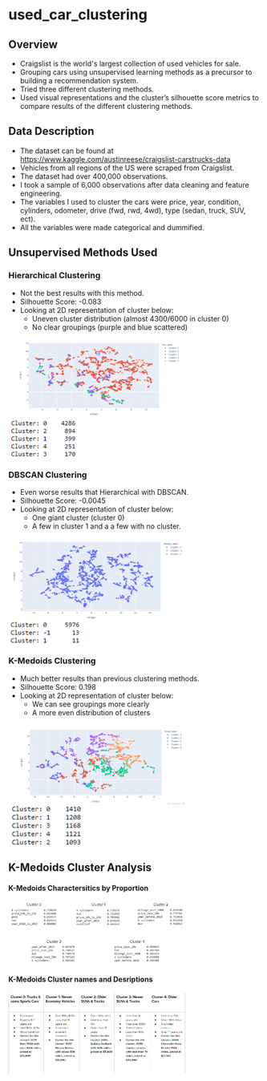# used_car_clustering

## Overview
  * Craigslist is the world's largest collection of used vehicles for sale. 
  * Grouping cars using unsupervised learning methods as a precursor to building a recommendation system.
  * Tried three different clustering methods. 
  * Used visual representations and the cluster’s silhouette score metrics to compare results of the different clustering methods. 
  
## Data Description
  * The dataset can be found at https://www.kaggle.com/austinreese/craigslist-carstrucks-data
  * Vehicles from all regions of the US were scraped from Craigslist.
  * The dataset had over 400,000 observations.
  * I took a sample of 6,000 observations after data cleaning and feature engineering. 
  * The variables I used to cluster the cars were price, year, condition, cylinders, odometer, drive (fwd, rwd, 4wd), type (sedan, truck, SUV, ect).
  * All the variables were made categorical and dummified. 

## Unsupervised Methods Used

### Hierarchical Clustering
* Not the best results with this method. 
* Silhouette Score: -0.083
* Looking at 2D representation of cluster below:
  * Uneven cluster distribution (almost 4300/6000 in cluster 0)
  * No clear groupings (purple and blue scattered)

<img src='imgs/heir umap.png' width='70%' align='center' title='Dimension Reduction with UMAP'>

<img src='imgs/hier clusters.png' width='30%' align='center' title='Hierarchical clusters'>



### DBSCAN Clustering
* Even worse results that Hierarchical with DBSCAN. 
* Silhouette Score: -0.0045
* Looking at 2D representation of cluster below:
  * One giant cluster (cluster 0)
  * A few in cluster 1 and a a few with no cluster.

<img src='imgs/dbscan umap.png' width='70%' align='center' title='Dimension Reduction with UMAP'>

<img src='imgs/dbscan clusters.png' width='30%' align='center' title='DBSCAN clusters'>



### K-Medoids Clustering
* Much better results than previous clustering methods. 
* Silhouette Score: 0.198
* Looking at 2D representation of cluster below:
  * We can see groupings more clearly
  * A more even distribution of clusters

<img src='imgs/kmeds umap.png' width='70%' align='center' title='Dimension Reduction with UMAP'>

<img src='imgs/kmeds clusters.png' width='30%' align='center' title='KMedoids clusters'>



## K-Medoids Cluster Analysis

#### K-Medoids Charactersitics by Proportion

<img src='imgs/clust chars.png' width='70%' align='center' title='Cluster Charactersitics by Proportion'>

#### K-Medoids Cluster names and Desriptions
<img src='imgs/kmeds_clust_names.png' width='70%' align='center' title='Cluster names'>
